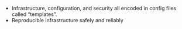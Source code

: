 - Infrastructure, configuration, and security all encoded in config files called “templates”.
- Reproducible infrastructure safely and reliably

